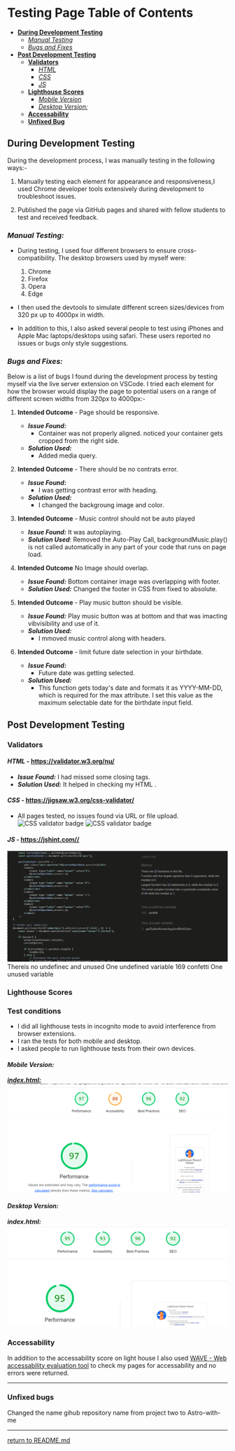 # Testing Page Table of Contents
* [**During Development Testing**](#during-development-testing)
    * [*Manual Testing*](#manual-testing)
    * [*Bugs and Fixes*](#bugs-and-fixes)
* [**Post Development Testing**](#post-development-testing)
  * [**Validators**](#validators)
      * [*HTML*](#html---httpsvalidatorw3orgnu)
      * [*CSS*](#css---httpsjigsaww3orgcss-validator)
      * [*JS*](#JS---https://jshint.com)
  * [**Lighthouse Scores**](#lighthouse-scores)
      * [*Mobile Version*](#mobile-version)
      * [*Desktop Version:*](#desktop-version)
  * [**Accessability**](#accessability)
  * [**Unfixed Bug**](#unfixed-bug)

## **During Development Testing**
During the development process, I was manually testing in the following ways:-

1. Manually testing each element for appearance and responsiveness,I used Chrome developer tools extensively during development to troubleshoot issues.
    
2. Published the page via GitHub pages and shared with fellow students to test and received feedback.

### ***Manual Testing:***
* During testing, I used four different browsers to ensure cross-compatibility. The desktop browsers used by myself were:

  1. Chrome
  2. Firefox  
  3. Opera
  4. Edge

* I then used the devtools to simulate different screen sizes/devices from 320 px up to 4000px in width. 
* In addition to this, I also asked several people to test using iPhones and Apple Mac laptops/desktops using safari. These users reported no issues or bugs only style suggestions.

### ***Bugs and Fixes:***

Below is a list of bugs I found during the development process by testing myself via the live server extension on VSCode. I tried each element for how the browser would display the page to potential users on a range of different screen widths from 320px to 4000px:-

1. **Intended Outcome** - Page should be responsive.
    * ***Issue Found:*** 
        * Container was not properly aligned. noticed your container gets cropped from the right side. 
    * ***Solution Used:*** 
        * Added media query.
2. **Intended Outcome** - There should be no contrats error.
    * ***Issue Found:*** 
        * I was getting contrast error with heading. 
    * ***Solution Used:***    
        * I changed the backgroung image and color.


3. **Intended Outcome** - Music control should not be auto played
    * ***Issue Found:*** 
        It was autoplaying.
    * ***Solution Used***:
        Removed the Auto-Play Call, backgroundMusic.play() is not called automatically in any part of your code that runs on page load.

4. **Intended Outcome** No Image should overlap.
    * ***Issue Found:*** 
        Bottom container image was overlapping with footer.
    * ***Solution Used:*** 
        Changed the footer in CSS from fixed to absolute.
    
5. **Intended Outcome** - Play music button should be visible.
    * ***Issue Found:*** 
        Play music button was at bottom and that was imacting vibvisibility and use of it.
    * ***Solution Used:***
        * I mmoved music control along with headers.
6. **Intended Outcome** - limit future date selection in your birthdate.
    * ***Issue Found:***
        * Future date was getting selected.
    * ***Solution Used:***
        * This function gets today's date and formats it as YYYY-MM-DD, which is required for the max attribute. I set this value as the maximum selectable date for the birthdate input field.
    
## **Post Development Testing**
### **Validators**

#### ***HTML*** - https://validator.w3.org/nu/

* ***Issue Found:***
   I had missed some closing tags.
* ***Solution Used:***
    It helped in checking my HTML .

#### ***CSS*** - https://jigsaw.w3.org/css-validator/

* All pages tested, no issues found via URL or file upload.\
![CSS validator badge](https://jigsaw.w3.org/css-validator/images/vcss)
![CSS validator badge](https://jigsaw.w3.org/css-validator/images/vcss-blue)

#### ***JS*** - https://jshint.com//
![JSHINT](docs/screenshots/jshint.png) 
Thereis no undefinec and unused One undefined variable
169	confetti
One unused variable

### **Lighthouse Scores**
### **Test conditions**
* I did all lighthouse tests in incognito mode to avoid interference from browser extensions. 
* I ran the tests for both mobile and desktop. 
* I asked people to run lighthouse tests from their own devices. 
#### ***Mobile Version:***
 ***[index.html:](https://preeticancode.github.io/astro-with-me/)***
    ![Mobile Lighthouse Score for index](docs/lighthouse/lighthouse-mobile-index.png) 


#### ***Desktop Version:***
 ***index.html:***
    ![Desktop Lighthouse Score for index.html](docs/lighthouse/lighthouse-desktop-index.png) 

  
### **Accessability**
In addition to the accessability score on light house I also used [WAVE - Web accessability evaluation tool](https://wave.webaim.org/) to check my pages for accessability and no errors were returned.
***   


### **Unfixed bugs**
Changed the name gihub repository name from project two to Astro-with-me
***

[return to README.md](README.md)